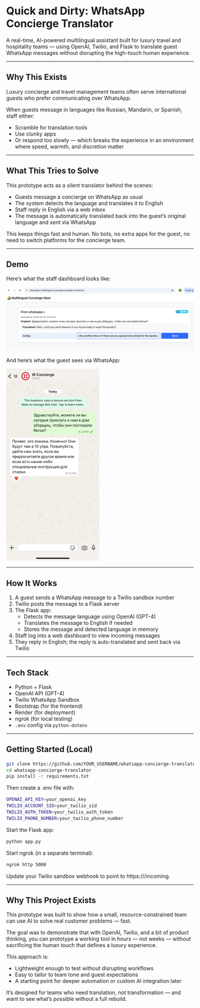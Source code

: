 # Quick and Dirty: WhatsApp Concierge Translator

A real-time, AI-powered multilingual assistant built for luxury travel and hospitality teams — using OpenAI, Twilio, and Flask to translate guest WhatsApp messages without disrupting the high-touch human experience.

---

## Why This Exists

Luxury concierge and travel management teams often serve international guests who prefer communicating over WhatsApp.

When guests message in languages like Russian, Mandarin, or Spanish, staff either:
- Scramble for translation tools
- Use clunky apps
- Or respond too slowly — which breaks the experience in an environment where speed, warmth, and discretion matter

---

## What This Tries to Solve

This prototype acts as a silent translator behind the scenes:

- Guests message a concierge on WhatsApp as usual
- The system detects the language and translates it to English
- Staff reply in English via a web inbox
- The message is automatically translated back into the guest’s original language and sent via WhatsApp

This keeps things fast and human. No bots, no extra apps for the guest, no need to switch platforms for the concierge team.

---

## Demo

Here’s what the staff dashboard looks like:

![Staff Inbox UI](assets/screenshot-inbox.png)

And here’s what the guest sees via WhatsApp:

<img src="assets/screenshot-whatsapp.jpg" alt="WhatsApp Guest View" width="250">

---

## How It Works

1. A guest sends a WhatsApp message to a Twilio sandbox number
2. Twilio posts the message to a Flask server
3. The Flask app:
   - Detects the message language using OpenAI (GPT-4)
   - Translates the message to English if needed
   - Stores the message and detected language in memory
4. Staff log into a web dashboard to view incoming messages
5. They reply in English; the reply is auto-translated and sent back via Twilio

---

## Tech Stack

- Python + Flask
- OpenAI API (GPT-4)
- Twilio WhatsApp Sandbox
- Bootstrap (for the frontend)
- Render (for deployment)
- ngrok (for local testing)
- `.env` config via `python-dotenv`

---

## Getting Started (Local)

```bash
git clone https://github.com/YOUR_USERNAME/whatsapp-concierge-translator.git
cd whatsapp-concierge-translator
pip install -r requirements.txt
```

Then create a .env file with:
```bash
OPENAI_API_KEY=your_openai_key
TWILIO_ACCOUNT_SID=your_twilio_sid
TWILIO_AUTH_TOKEN=your_twilio_auth_token
TWILIO_PHONE_NUMBER=your_twilio_phone_number
```

Start the Flask app:

```bash
python app.py
```

Start ngrok (in a separate terminal):
```bash
ngrok http 5000
```
Update your Twilio sandbox webhook to point to https://<your-ngrok-url>/incoming.

---

## Why This Project Exists
This prototype was built to show how a small, resource-constrained team can use AI to solve real customer problems — fast.

The goal was to demonstrate that with OpenAI, Twilio, and a bit of product thinking, you can prototype a working tool in hours — not weeks — without sacrificing the human touch that defines a luxury experience.

This approach is:
* Lightweight enough to test without disrupting workflows
* Easy to tailor to team tone and guest expectations
* A starting point for deeper automation or custom AI integration later

It’s designed for teams who need translation, not transformation — and want to see what’s possible without a full rebuild.
